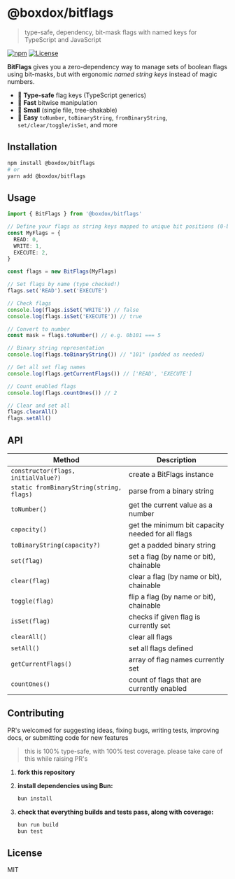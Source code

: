 # @boxdox/bitflags

> type-safe, dependency, bit-mask flags with named keys for TypeScript and JavaScript

[![npm](https://img.shields.io/npm/v/@boxdox/bitflags.svg)](https://www.npmjs.com/package/@boxdox/bitflags)
[![License](https://img.shields.io/github/license/boxdox/bitflags)](LICENSE)

**BitFlags** gives you a zero-dependency way to manage sets of boolean flags using bit-masks, but with ergonomic _named string keys_ instead of magic numbers.

- :100: **Type-safe** flag keys (TypeScript generics)
- :rocket: **Fast** bitwise manipulation
- :wrench: **Small** (single file, tree-shakable)
- :book: **Easy** `toNumber`, `toBinaryString`, `fromBinaryString`, `set/clear/toggle/isSet`, and more

## Installation

```sh
npm install @boxdox/bitflags
# or
yarn add @boxdox/bitflags
```

## Usage

```ts
import { BitFlags } from '@boxdox/bitflags'

// Define your flags as string keys mapped to unique bit positions (0-based)
const MyFlags = {
  READ: 0,
  WRITE: 1,
  EXECUTE: 2,
}

const flags = new BitFlags(MyFlags)

// Set flags by name (type checked!)
flags.set('READ').set('EXECUTE')

// Check flags
console.log(flags.isSet('WRITE')) // false
console.log(flags.isSet('EXECUTE')) // true

// Convert to number
const mask = flags.toNumber() // e.g. 0b101 === 5

// Binary string representation
console.log(flags.toBinaryString()) // "101" (padded as needed)

// Get all set flag names
console.log(flags.getCurrentFlags()) // ['READ', 'EXECUTE']

// Count enabled flags
console.log(flags.countOnes()) // 2

// Clear and set all
flags.clearAll()
flags.setAll()
```

## API

| Method                                   | Description                                       |
| ---------------------------------------- | ------------------------------------------------- |
| `constructor(flags, initialValue?)`      | create a BitFlags instance                        |
| `static fromBinaryString(string, flags)` | parse from a binary string                        |
| `toNumber()`                             | get the current value as a number                 |
| `capacity()`                             | get the minimum bit capacity needed for all flags |
| `toBinaryString(capacity?)`              | get a padded binary string                        |
| `set(flag)`                              | set a flag (by name or bit), chainable            |
| `clear(flag)`                            | clear a flag (by name or bit), chainable          |
| `toggle(flag)`                           | flip a flag (by name or bit), chainable           |
| `isSet(flag)`                            | checks if given flag is currently set             |
| `clearAll()`                             | clear all flags                                   |
| `setAll()`                               | set all flags defined                             |
| `getCurrentFlags()`                      | array of flag names currently set                 |
| `countOnes()`                            | count of flags that are currently enabled         |

## Contributing

PR's welcomed for suggesting ideas, fixing bugs, writing tests, improving docs, or submitting code for new features

> this is 100% type-safe, with 100% test coverage. please take care of this while raising PR's

1. **fork this repository**
2. **install dependencies using Bun:**

   ```sh
   bun install
   ```

3. **check that everything builds and tests pass, along with coverage:**
   ```sh
   bun run build
   bun test
   ```

## License

MIT
